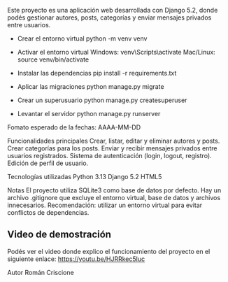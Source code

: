 Este proyecto es una aplicación web desarrollada con Django 5.2, donde podés gestionar autores, posts, categorías y enviar mensajes privados entre usuarios.

- Crear el entorno virtual
python -m venv venv

- Activar el entorno virtual
Windows:
venv\Scripts\activate
Mac/Linux:
source venv/bin/activate

- Instalar las dependencias
pip install -r requirements.txt

- Aplicar las migraciones
python manage.py migrate

- Crear un superusuario
python manage.py createsuperuser

- Levantar el servidor
python manage.py runserver

Fomato esperado de la fechas:
AAAA-MM-DD

Funcionalidades principales
Crear, listar, editar y eliminar autores y posts.
Crear categorías para los posts.
Enviar y recibir mensajes privados entre usuarios registrados.
Sistema de autenticación (login, logout, registro).
Edición de perfil de usuario.

Tecnologías utilizadas
Python 3.13
Django 5.2
HTML5

Notas
El proyecto utiliza SQLite3 como base de datos por defecto.
Hay un archivo .gitignore que excluye el entorno virtual, base de datos y archivos innecesarios.
Recomendación: utilizar un entorno virtual para evitar conflictos de dependencias.

## Video de demostración

Podés ver el video donde explico el funcionamiento del proyecto en el siguiente enlace: 
https://youtu.be/HJRRkec5Iuc

Autor
Román Criscione